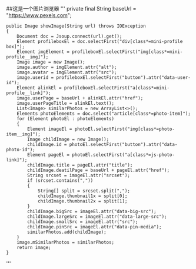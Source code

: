 ##这是一个图片浏览器
'''
private final String baseUrl = "https://www.pexels.com";

    public Image showImage(String url) throws IOException
    {
        Document doc = Jsoup.connect(url).get();
        Element profileboxEl = doc.selectFirst("div[class*=mini-profile box]");
        Element imgElement = profileboxEl.selectFirst("img[class*=mini-profile__img]");
        Image image = new Image();
        image.author = imgElement.attr("alt");
        image.avatar = imgElement.attr("src");
        image.userid = profileboxEl.selectFirst("button").attr("data-user-id");
        Element alinkEl = profileboxEl.selectFirst("a[class*=mini-profile__link]");
        image.userPage = baseUrl + alinkEl.attr("href");
        image.userPageTitle = alinkEl.text();
        List<Image> similarPhotos = new ArrayList<>();
        Elements photoElements = doc.select("article[class*=photo-item]");
        for (Element photoEl : photoElements)
        {
            Element imageEl = photoEl.selectFirst("img[class*=photo-item__img]");
            Image childImage = new Image();
            childImage.id = photoEl.selectFirst("button").attr("data-photo-id");
            Element pageEl = photoEl.selectFirst("a[class*=js-photo-link]");
            childImage.title = pageEl.attr("title");
            childImage.deatilPage = baseUrl + pageEl.attr("href");
            String srcset = imageEl.attr("srcset");
            if (srcset.contains(","))
            {
                String[] split = srcset.split(",");
                childImage.thumbnail1x = split[0];
                childImage.thumbnail2x = split[1];
            }
            childImage.bigSrc = imageEl.attr("data-big-src");
            childImage.largeSrc = imageEl.attr("data-large-src");
            childImage.smallSrc = imageEl.attr("src");
            childImage.pinSrc = imageEl.attr("data-pin-media");
            similarPhotos.add(childImage);
        }
        image.mSimilarPhotos = similarPhotos;
        return image;
    }
'''